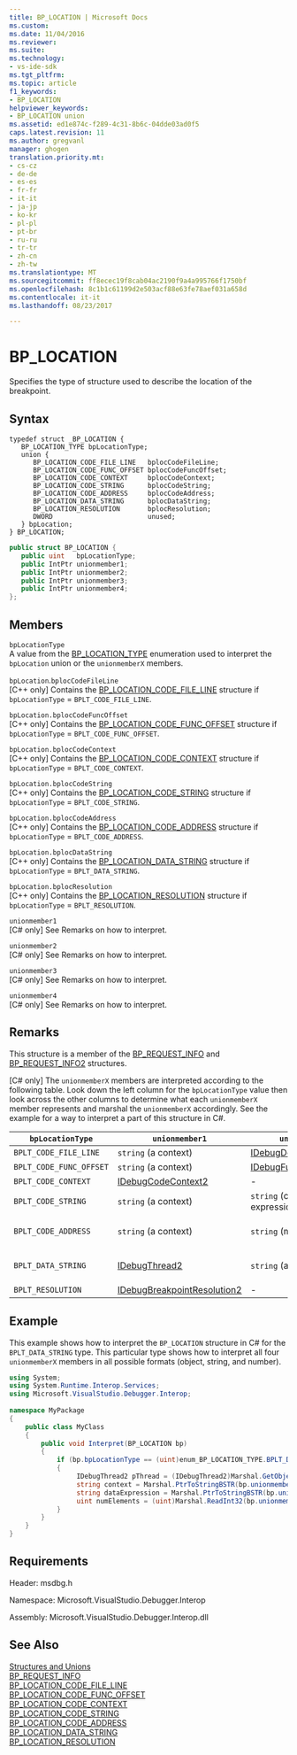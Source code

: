 ```yaml
---
title: BP_LOCATION | Microsoft Docs
ms.custom: 
ms.date: 11/04/2016
ms.reviewer: 
ms.suite: 
ms.technology:
- vs-ide-sdk
ms.tgt_pltfrm: 
ms.topic: article
f1_keywords:
- BP_LOCATION
helpviewer_keywords:
- BP_LOCATION union
ms.assetid: ed1e874c-f289-4c31-8b6c-04dde03ad0f5
caps.latest.revision: 11
ms.author: gregvanl
manager: ghogen
translation.priority.mt:
- cs-cz
- de-de
- es-es
- fr-fr
- it-it
- ja-jp
- ko-kr
- pl-pl
- pt-br
- ru-ru
- tr-tr
- zh-cn
- zh-tw
ms.translationtype: MT
ms.sourcegitcommit: ff8ecec19f8cab04ac2190f9a4a995766f1750bf
ms.openlocfilehash: 8c1b1c61199d2e503acf88e63fe78aef031a658d
ms.contentlocale: it-it
ms.lasthandoff: 08/23/2017

---
```

# <a name="bplocation"></a>BP_LOCATION
Specifies the type of structure used to describe the location of the breakpoint.  
  
## <a name="syntax"></a>Syntax  
  
```cpp#  
typedef struct _BP_LOCATION {  
   BP_LOCATION_TYPE bpLocationType;  
   union {  
      BP_LOCATION_CODE_FILE_LINE   bplocCodeFileLine;  
      BP_LOCATION_CODE_FUNC_OFFSET bplocCodeFuncOffset;  
      BP_LOCATION_CODE_CONTEXT     bplocCodeContext;  
      BP_LOCATION_CODE_STRING      bplocCodeString;  
      BP_LOCATION_CODE_ADDRESS     bplocCodeAddress;  
      BP_LOCATION_DATA_STRING      bplocDataString;  
      BP_LOCATION_RESOLUTION       bplocResolution;  
      DWORD                        unused;  
   } bpLocation;  
} BP_LOCATION;  
```  
  
```cs  
public struct BP_LOCATION {  
   public uint   bpLocationType;  
   public IntPtr unionmember1;  
   public IntPtr unionmember2;  
   public IntPtr unionmember3;  
   public IntPtr unionmember4;  
};  
```  
  
## <a name="members"></a>Members  
 `bpLocationType`  
 A value from the [BP_LOCATION_TYPE](../../../extensibility/debugger/reference/bp-location-type.md) enumeration used to interpret the `bpLocation` union or the `unionmemberX` members.  
  
 `bpLocation`.`bplocCodeFileLine`  
 [C++ only] Contains the [BP_LOCATION_CODE_FILE_LINE](../../../extensibility/debugger/reference/bp-location-code-file-line.md) structure if `bpLocationType` = `BPLT_CODE_FILE_LINE`.  
  
 `bpLocation.bplocCodeFuncOffset`  
 [C++ only] Contains the [BP_LOCATION_CODE_FUNC_OFFSET](../../../extensibility/debugger/reference/bp-location-code-func-offset.md) structure if `bpLocationType` = `BPLT_CODE_FUNC_OFFSET`.  
  
 `bpLocation.bplocCodeContext`  
 [C++ only] Contains the [BP_LOCATION_CODE_CONTEXT](../../../extensibility/debugger/reference/bp-location-code-context.md) structure if `bpLocationType` = `BPLT_CODE_CONTEXT`.  
  
 `bpLocation.bplocCodeString`  
 [C++ only] Contains the [BP_LOCATION_CODE_STRING](../../../extensibility/debugger/reference/bp-location-code-string.md) structure if `bpLocationType` = `BPLT_CODE_STRING`.  
  
 `bpLocation.bplocCodeAddress`  
 [C++ only] Contains the [BP_LOCATION_CODE_ADDRESS](../../../extensibility/debugger/reference/bp-location-code-address.md) structure if `bpLocationType` = `BPLT_CODE_ADDRESS`.  
  
 `bpLocation.bplocDataString`  
 [C++ only] Contains the [BP_LOCATION_DATA_STRING](../../../extensibility/debugger/reference/bp-location-data-string.md) structure if `bpLocationType` = `BPLT_DATA_STRING`.  
  
 `bpLocation.bplocResolution`  
 [C++ only] Contains the [BP_LOCATION_RESOLUTION](../../../extensibility/debugger/reference/bp-location-resolution.md) structure if `bpLocationType` = `BPLT_RESOLUTION`.  
  
 `unionmember1`  
 [C# only] See Remarks on how to interpret.  
  
 `unionmember2`  
 [C# only] See Remarks on how to interpret.  
  
 `unionmember3`  
 [C# only] See Remarks on how to interpret.  
  
 `unionmember4`  
 [C# only] See Remarks on how to interpret.  
  
## <a name="remarks"></a>Remarks  
 This structure is a member of the [BP_REQUEST_INFO](../../../extensibility/debugger/reference/bp-request-info.md) and [BP_REQUEST_INFO2](../../../extensibility/debugger/reference/bp-request-info2.md) structures.  
  
 [C# only] The `unionmemberX` members are interpreted according to the following table. Look down the left column for the `bpLocationType` value then look across the other columns to determine what each `unionmemberX` member represents and marshal the `unionmemberX` accordingly. See the example for a way to interpret a part of this structure in C#.  
  
|`bpLocationType`|`unionmember1`|`unionmember2`|`unionmember3`|`unionmember4`|  
|----------------------|--------------------|--------------------|--------------------|--------------------|  
|`BPLT_CODE_FILE_LINE`|`string` (a context)|[IDebugDocumentPosition2](../../../extensibility/debugger/reference/idebugdocumentposition2.md)|-|-|  
|`BPLT_CODE_FUNC_OFFSET`|`string` (a context)|[IDebugFunctionPosition2](../../../extensibility/debugger/reference/idebugfunctionposition2.md)|-|-|  
|`BPLT_CODE_CONTEXT`|[IDebugCodeContext2](../../../extensibility/debugger/reference/idebugcodecontext2.md)|-|-|-|  
|`BPLT_CODE_STRING`|`string` (a context)|`string` (conditional expression)|-|-|  
|`BPLT_CODE_ADDRESS`|`string` (a context)|`string` (module URL)|`string` (function name)|`string` (address)|  
|`BPLT_DATA_STRING`|[IDebugThread2](../../../extensibility/debugger/reference/idebugthread2.md)|`string` (a context)|`string` (data expression)|`uint` (number of elements)|  
|`BPLT_RESOLUTION`|[IDebugBreakpointResolution2](../../../extensibility/debugger/reference/idebugbreakpointresolution2.md)|-|-|-|  
  
## <a name="example"></a>Example  
 This example shows how to interpret the `BP_LOCATION` structure in C# for the `BPLT_DATA_STRING` type. This particular type shows how to interpret all four `unionmemberX` members in all possible formats (object, string, and number).  
  
```cs  
using System;  
using System.Runtime.Interop.Services;  
using Microsoft.VisualStudio.Debugger.Interop;  
  
namespace MyPackage  
{  
    public class MyClass  
    {  
        public void Interpret(BP_LOCATION bp)  
        {  
            if (bp.bpLocationType == (uint)enum_BP_LOCATION_TYPE.BPLT_DATA_STRING)  
            {  
                 IDebugThread2 pThread = (IDebugThread2)Marshal.GetObjectForIUnknown(bp.unionmember1);  
                 string context = Marshal.PtrToStringBSTR(bp.unionmember2);  
                 string dataExpression = Marshal.PtrToStringBSTR(bp.unionmember3);  
                 uint numElements = (uint)Marshal.ReadInt32(bp.unionmember4);  
            }  
        }  
    }  
}  
```  
  
## <a name="requirements"></a>Requirements  
 Header: msdbg.h  
  
 Namespace: Microsoft.VisualStudio.Debugger.Interop  
  
 Assembly: Microsoft.VisualStudio.Debugger.Interop.dll  
  
## <a name="see-also"></a>See Also  
 [Structures and Unions](../../../extensibility/debugger/reference/structures-and-unions.md)   
 [BP_REQUEST_INFO](../../../extensibility/debugger/reference/bp-request-info.md)   
 [BP_LOCATION_CODE_FILE_LINE](../../../extensibility/debugger/reference/bp-location-code-file-line.md)   
 [BP_LOCATION_CODE_FUNC_OFFSET](../../../extensibility/debugger/reference/bp-location-code-func-offset.md)   
 [BP_LOCATION_CODE_CONTEXT](../../../extensibility/debugger/reference/bp-location-code-context.md)   
 [BP_LOCATION_CODE_STRING](../../../extensibility/debugger/reference/bp-location-code-string.md)   
 [BP_LOCATION_CODE_ADDRESS](../../../extensibility/debugger/reference/bp-location-code-address.md)   
 [BP_LOCATION_DATA_STRING](../../../extensibility/debugger/reference/bp-location-data-string.md)   
 [BP_LOCATION_RESOLUTION](../../../extensibility/debugger/reference/bp-location-resolution.md)
